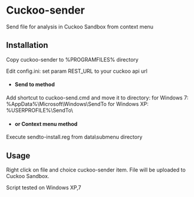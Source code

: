 # Cuckoo-sender
Send file for analysis in Cuckoo Sandbox from context menu

## Installation
Copy cuckoo-sender to %PROGRAMFILES% directory

Edit config.ini: set param REST_URL to your cuckoo api url

- #### Send to method
Add shortcut to cuckoo-send.cmd and move it to directory:
for Windows 7:
%AppData%\Microsoft\Windows\SendTo
for Windows XP:
%USERPROFILE%\SendTo\

- #### or Context menu method
Execute sendto-install.reg from data\submenu directory

## Usage
Right click on file and choice cuckoo-sender item.
File will be uploaded to Cuckoo Sandbox.

Script tested on Windows XP,7
